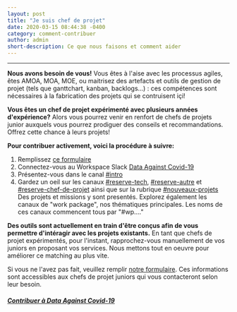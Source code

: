 ```yaml
---
layout: post
title: "Je suis chef de projet"
date: 2020-03-15 08:44:38 -0400
category: comment-contribuer
author: admin
short-description: Ce que nous faisons et comment aider
---
```


-----

**Nous avons besoin de vous!** Vous êtes à l'aise avec les processus agiles, êtes AMOA, MOA, MOE, ou maitrisez des artefacts et outils de gestion de projet (tels que ganttchart, kanban, backlogs...) : ces compétences sont nécessaires à la fabrication des projets qui se contruisent içi!

**Vous êtes un chef de projet expérimenté avec plusieurs années d'expérience?** Alors vous pourrez venir en renfort de chefs de projets junior auxquels vous pourrez prodiguer des conseils et recommandations. Offrez cette chance à leurs projets!

**Pour contribuer activement, voici la procédure à suivre:**
1. Remplissez [ce formulaire](https://docs.google.com/forms/d/e/1FAIpQLSdiw56eQNGkm5uQt7mlcR32n--J2rwfSgOYpF9eAKThFNv7rA/viewform)
2. Connectez-vous au Workspace Slack [Data Against Covid-19](https://join.slack.com/t/dataagainstcovid-19/shared_invite/zt-cgsplso2-LIvWeRHlf1ZFIrh~SPj~IA)
4. Présentez-vous dans le canal [#intro](https://app.slack.com/client/TUQTGE7FU/C010DRZCJQL/thread/CV3M7RE8Y-1585336854.107000)
5. Gardez un oeil sur les canaux [#reserve-tech](https://app.slack.com/client/TUQTGE7FU/C0104P6HVQU/user_profile/UV7BB6V5H), [#reserve-autre](https://app.slack.com/client/TUQTGE7FU/C010GHUTNJZ/user_profile/UV7BB6V5H) et [#reserve-chef-de-projet](https://app.slack.com/client/TUQTGE7FU/C010GHURJJ1/user_profile/UV7BB6V5H) ainsi que sur la rubrique [#nouveaux-projets](https://app.slack.com/client/TUQTGE7FU/C0104CJLN9F/user_profile/UV7BB6V5H)
Des projets et missions y sont presentés.
Explorez également les canaux de "work package", nos thématiques principales. Les noms de ces canaux commencent tous par "#wp...."

**Des outils sont actuellement en train d'être conçus afin de vous permettre d'intéragir avec les projets existants.** En tant que chefs de projet expérimentés, pour l'instant, rapprochez-vous manuellement de vos juniors en proposant vos services. Nous mettons tout en oeuvre pour améliorer ce matching au plus vite.

Si vous ne l'avez pas fait, veuillez remplir [notre formulaire](https://docs.google.com/forms/d/e/1FAIpQLSdiw56eQNGkm5uQt7mlcR32n--J2rwfSgOYpF9eAKThFNv7rA/viewform). Ces informations sont accessibles aux chefs de projet juniors qui vous contacteront selon leur besoin.

##### [Contribuer à Data Against Covid-19](https://docs.google.com/forms/d/e/1FAIpQLSdiw56eQNGkm5uQt7mlcR32n--J2rwfSgOYpF9eAKThFNv7rA/viewform)